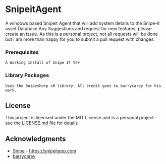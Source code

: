 # SnipeitAgent
A windows based Snipeit Agent that will add system details to the Snipe-it asset Database
Any Suggestions and request for new features, please create an issue.
As this is a personal project, not all requests will be done but I am more than happy for you to submit a pull request with changes.

### Prerequisites

```
A Working Install of Snipe IT V4+
```

### Library Packages

```
Uses the Snipesharp c# library. All credit goes to barrycarey for his work.
```

## License

This project is licensed under the MIT License and is a personal project - see the [LICENSE.md](LICENSE.md) file for details

## Acknowledgments

* [Snipe](https://github.com/snipe) - https://snipeitapp.com
* [barrycarey](https://github.com/barrycarey)
